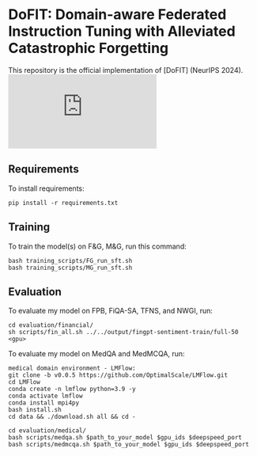 # DoFIT: Domain-aware Federated Instruction Tuning with Alleviated Catastrophic Forgetting

This repository is the official implementation of [DoFIT] (NeurIPS 2024). 
![alt text](https://github.com/1xbq1/DoFIT/assets/main/framework.pdf?raw=true)

## Requirements

To install requirements:

```setup
pip install -r requirements.txt
```

## Training

To train the model(s) on F&G, M&G, run this command:

```train
bash training_scripts/FG_run_sft.sh
bash training_scripts/MG_run_sft.sh
```

## Evaluation

To evaluate my model on FPB, FiQA-SA, TFNS, and NWGI, run:

```eval
cd evaluation/financial/
sh scripts/fin_all.sh ../../output/fingpt-sentiment-train/full-50 <gpu>
```
To evaluate my model on MedQA and MedMCQA, run:

```eval
medical domain environment - LMFlow:
git clone -b v0.0.5 https://github.com/OptimalScale/LMFlow.git
cd LMFlow
conda create -n lmflow python=3.9 -y
conda activate lmflow
conda install mpi4py
bash install.sh
cd data && ./download.sh all && cd -

cd evaluation/medical/
bash scripts/medqa.sh $path_to_your_model $gpu_ids $deepspeed_port
bash scripts/medmcqa.sh $path_to_your_model $gpu_ids $deepspeed_port
```
